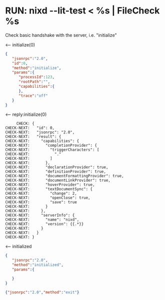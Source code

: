 # RUN: nixd --lit-test < %s | FileCheck %s

Check basic handshake with the server, i.e. "initialize"

<-- initialize(0)

```json
{
   "jsonrpc":"2.0",
   "id":0,
   "method":"initialize",
   "params":{
      "processId":123,
      "rootPath":"",
      "capabilities":{
      },
      "trace":"off"
   }
}
```

<-- reply:initialize(0)

```
     CHECK: {
CHECK-NEXT:   "id": 0,
CHECK-NEXT:   "jsonrpc": "2.0",
CHECK-NEXT:   "result": {
CHECK-NEXT:     "capabilities": {
CHECK-NEXT:       "completionProvider": {
CHECK-NEXT:         "triggerCharacters": [
CHECK-NEXT:           "."
CHECK-NEXT:         ]
CHECK-NEXT:       },
CHECK-NEXT:       "declarationProvider": true,
CHECK-NEXT:       "definitionProvider": true,
CHECK-NEXT:       "documentFormattingProvider": true,
CHECK-NEXT:       "documentLinkProvider": true,
CHECK-NEXT:       "hoverProvider": true,
CHECK-NEXT:       "textDocumentSync": {
CHECK-NEXT:         "change": 2,
CHECK-NEXT:         "openClose": true,
CHECK-NEXT:         "save": true
CHECK-NEXT:       }
CHECK-NEXT:     },
CHECK-NEXT:     "serverInfo": {
CHECK-NEXT:       "name": "nixd",
CHECK-NEXT:       "version": {{.*}}
CHECK-NEXT:     }
CHECK-NEXT:   }
CHECK-NEXT: }
```

<-- initialized

```json
{
   "jsonrpc":"2.0",
   "method":"initialized",
   "params":{

   }
}
```


```json
{"jsonrpc":"2.0","method":"exit"}
```

